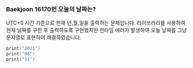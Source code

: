 ### Baekjoon 16170번 오늘의 날짜는?

UTC+0 시간 기준으로 현재 년,월,일을 출력하는 문제입니다. 라이브러리를 사용하여 현재 날짜를 구한 후 출력하도록 구현했지만 런타임 에러가 발생하여 오늘 날짜를 그냥 문자열로 표현하여 해결하였습니다.

```swift
print("2021")
print("04")
print("11")
```

